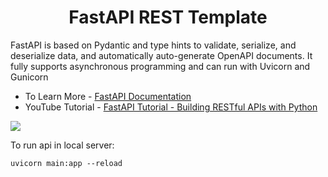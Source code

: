 <h1 align="center">FastAPI REST Template</h1>

FastAPI is based on Pydantic and type hints to validate, serialize, and deserialize data, and automatically auto-generate OpenAPI documents. It fully supports asynchronous programming and can run with Uvicorn and Gunicorn

- To Learn More - [FastAPI Documentation](https://fastapi.tiangolo.com/)
- YouTube Tutorial - [FastAPI Tutorial - Building RESTful APIs with Python](https://www.youtube.com/watch?v=GN6ICac3OXY&t)

<img src="https://miro.medium.com/max/1200/1*L6Eaowb7nHrLSiH41Tp4sA.png">

To run api in local server: 

```
uvicorn main:app --reload
```
